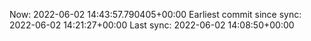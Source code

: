 Now: 2022-06-02 14:43:57.790405+00:00 Earliest commit since sync: 2022-06-02 14:21:27+00:00 Last sync: 2022-06-02 14:08:50+00:00
